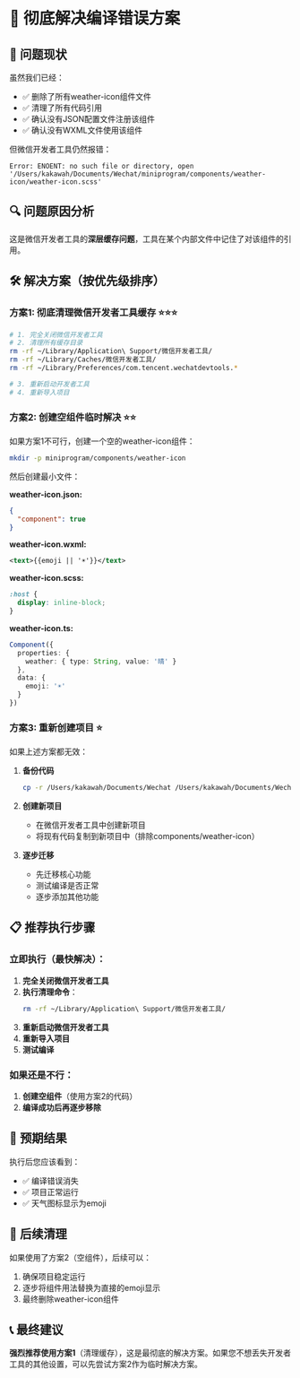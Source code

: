 # 🔧 彻底解决编译错误方案

## 🚨 问题现状

虽然我们已经：
- ✅ 删除了所有weather-icon组件文件
- ✅ 清理了所有代码引用
- ✅ 确认没有JSON配置文件注册该组件
- ✅ 确认没有WXML文件使用该组件

但微信开发者工具仍然报错：
```
Error: ENOENT: no such file or directory, open '/Users/kakawah/Documents/Wechat/miniprogram/components/weather-icon/weather-icon.scss'
```

## 🔍 问题原因分析

这是微信开发者工具的**深层缓存问题**，工具在某个内部文件中记住了对该组件的引用。

## 🛠️ 解决方案（按优先级排序）

### 方案1: 彻底清理微信开发者工具缓存 ⭐️⭐️⭐️

```bash
# 1. 完全关闭微信开发者工具
# 2. 清理所有缓存目录
rm -rf ~/Library/Application\ Support/微信开发者工具/
rm -rf ~/Library/Caches/微信开发者工具/
rm -rf ~/Library/Preferences/com.tencent.wechatdevtools.*

# 3. 重新启动开发者工具
# 4. 重新导入项目
```

### 方案2: 创建空组件临时解决 ⭐️⭐️

如果方案1不可行，创建一个空的weather-icon组件：

```bash
mkdir -p miniprogram/components/weather-icon
```

然后创建最小文件：

**weather-icon.json:**
```json
{
  "component": true
}
```

**weather-icon.wxml:**
```xml
<text>{{emoji || '☀️'}}</text>
```

**weather-icon.scss:**
```scss
:host {
  display: inline-block;
}
```

**weather-icon.ts:**
```typescript
Component({
  properties: {
    weather: { type: String, value: '晴' }
  },
  data: {
    emoji: '☀️'
  }
})
```

### 方案3: 重新创建项目 ⭐️

如果上述方案都无效：

1. **备份代码**
   ```bash
   cp -r /Users/kakawah/Documents/Wechat /Users/kakawah/Documents/Wechat_backup
   ```

2. **创建新项目**
   - 在微信开发者工具中创建新项目
   - 将现有代码复制到新项目中（排除components/weather-icon）

3. **逐步迁移**
   - 先迁移核心功能
   - 测试编译是否正常
   - 逐步添加其他功能

## 📋 推荐执行步骤

### 立即执行（最快解决）：

1. **完全关闭微信开发者工具**
2. **执行清理命令**：
   ```bash
   rm -rf ~/Library/Application\ Support/微信开发者工具/
   ```
3. **重新启动微信开发者工具**
4. **重新导入项目**
5. **测试编译**

### 如果还是不行：

1. **创建空组件**（使用方案2的代码）
2. **编译成功后再逐步移除**

## 🎯 预期结果

执行后您应该看到：
- ✅ 编译错误消失
- ✅ 项目正常运行
- ✅ 天气图标显示为emoji

## 🔄 后续清理

如果使用了方案2（空组件），后续可以：
1. 确保项目稳定运行
2. 逐步将组件用法替换为直接的emoji显示
3. 最终删除weather-icon组件

## 📞 最终建议

**强烈推荐使用方案1**（清理缓存），这是最彻底的解决方案。如果您不想丢失开发者工具的其他设置，可以先尝试方案2作为临时解决方案。

